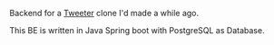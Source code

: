 Backend for a [Tweeter](https://github.com/ShubhamVerma1811/Tweeter) clone I'd made a while ago.

This BE is written in Java Spring boot with PostgreSQL as Database.
